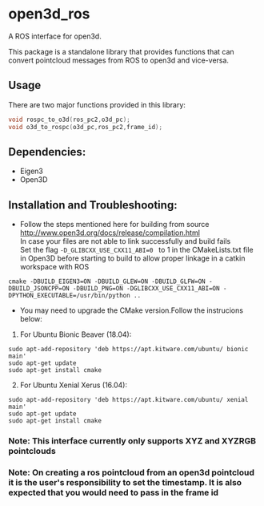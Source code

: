# open3d_ros

A ROS interface for open3d.

This package is a standalone library that provides functions that can convert pointcloud messages from ROS to open3d and vice-versa.
## Usage

There are two major functions provided in this library:

```cpp
void rospc_to_o3d(ros_pc2,o3d_pc);
void o3d_to_rospc(o3d_pc,ros_pc2,frame_id);
```
## Dependencies:
* Eigen3<br>
* Open3D<br>

## Installation and Troubleshooting:
* Follow the steps mentioned here for building from source http://www.open3d.org/docs/release/compilation.html<br>
 In case your files are not able to link successfully and build fails<br>
Set the flag ```-D_GLIBCXX_USE_CXX11_ABI=0 ``` to 1 in the CMakeLists.txt file in Open3D before starting to build to allow proper linkage in a catkin workspace with ROS
```
cmake -DBUILD_EIGEN3=ON -DBUILD_GLEW=ON -DBUILD_GLFW=ON -DBUILD_JSONCPP=ON -DBUILD_PNG=ON -DGLIBCXX_USE_CXX11_ABI=ON -DPYTHON_EXECUTABLE=/usr/bin/python ..
```
* You may need to upgrade the CMake version.Follow the instrucions below:<br>
1. For Ubuntu Bionic Beaver (18.04):
```
sudo apt-add-repository 'deb https://apt.kitware.com/ubuntu/ bionic main'
sudo apt-get update
sudo apt-get install cmake
```
2. For Ubuntu Xenial Xerus (16.04):
```
sudo apt-add-repository 'deb https://apt.kitware.com/ubuntu/ xenial main'
sudo apt-get update
sudo apt-get install cmake
```
### Note: This interface currently only supports XYZ and XYZRGB pointclouds
### Note: On creating a ros pointcloud from an open3d pointcloud it is the user's responsibility to set the timestamp. It is also expected that you would need to pass in the frame id
